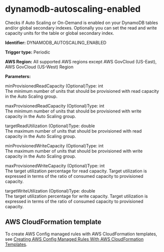 # dynamodb\-autoscaling\-enabled<a name="dynamodb-autoscaling-enabled"></a>

Checks if Auto Scaling or On\-Demand is enabled on your DynamoDB tables and/or global secondary indexes\. Optionally you can set the read and write capacity units for the table or global secondary index\.

**Identifier:** DYNAMODB\_AUTOSCALING\_ENABLED

**Trigger type:** Periodic

**AWS Region:** All supported AWS regions except AWS GovCloud \(US\-East\), AWS GovCloud \(US\-West\) Region

**Parameters:**

minProvisionedReadCapacity \(Optional\)Type: int  
The minimum number of units that should be provisioned with read capacity in the Auto Scaling group\.

maxProvisionedReadCapacity \(Optional\)Type: int  
The minimum number of units that should be provisioned with write capacity in the Auto Scaling group\.

targetReadUtilization \(Optional\)Type: double  
The maximum number of units that should be provisioned with read capacity in the Auto Scaling group\.

minProvisionedWriteCapacity \(Optional\)Type: int  
The maximum number of units that should be provisioned with write capacity in the Auto Scaling group\.

maxProvisionedWriteCapacity \(Optional\)Type: int  
The target utilization percentage for read capacity\. Target utilization is expressed in terms of the ratio of consumed capacity to provisioned capacity\.

targetWriteUtilization \(Optional\)Type: double  
The target utilization percentage for write capacity\. Target utilization is expressed in terms of the ratio of consumed capacity to provisioned capacity\.

## AWS CloudFormation template<a name="w29aac11c33c17b7c99c15"></a>

To create AWS Config managed rules with AWS CloudFormation templates, see [Creating AWS Config Managed Rules With AWS CloudFormation Templates](aws-config-managed-rules-cloudformation-templates.md)\.